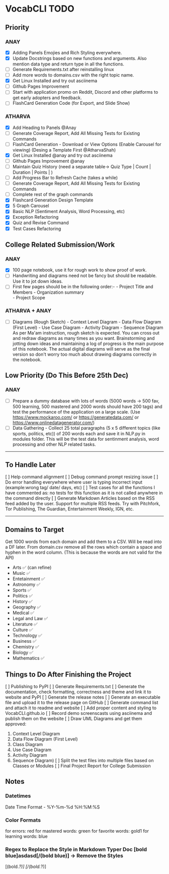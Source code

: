 # VocabCLI TODO

## Priority

### ANAY

- [x]  Adding Panels Emojies and Rich Styling everywhere.
- [x]  Update Docstrings based on new functions and arguments. Also mention data type and return type in all the functions.
- [ ]  Generate Requirements.txt after reinstalling linux
- [ ]  Add more words to domains.csv with the right topic name.
- [x]  Get Linux Installed and try out asciinema
- [ ]  Github Pages Improvement
- [ ]  Start with application promo on Reddit, Discord and other platforms to get early adopters and feedback.
- [ ]  FlashCard Generation Code (for Export, and Slide Show)

### ATHARVA


- [x]  Add Heading to Panels @Anay
- [ ]  Generate Coverage Report, Add All Missing Tests for Existing Commands
- [ ]  FlashCard Generation - Download or View Options (Enable Carousel for viewing) (Desing a Template First @AtharvaShah)
- [x]  Get Linux Installed @anay and try out asciinema
- [ ]  Github Pages Improvement @anay
- [ ]  Maintain Quiz History (need a separate table-> Quiz Type | Count | Duration | Points | )
- [ ]  Add Progress Bar to Refresh Cache (takes a while)
- [ ]  Generate Coverage Report, Add All Missing Tests for Existing Commands
- [ ]  Complete rest of the graph commands
- [x]  Flashcard Generation Design Template
- [x]  5 Graph Carousel
- [x]  Basic NLP (Sentiment Analysis, Word Processing, etc)
- [x]  Exception Refactoring
- [x]  Quiz and Revise Command
- [x]  Test Cases Refactoring

## College Related Submission/Work

### ANAY

- [x] 100 page notebook, use it for rough work to show proof of work.
- [ ] Handwriting and diagrams need not be fancy but should be readable. Use it to jot down ideas.
- [ ] First few pages should be in the following order:-
      -  Project Title and Members
      -  Organization summary  
      -  Project Scope

### ATHARVA + ANAY

- [ ] Diagrams (Rough Sketch)
      -  Context Level Diagram
      -  Data Flow Diagram (First Level)
      -  Use Case Diagram
      -  Activity Diagram
      -  Sequence Diagram
  As per Ma'am instruction, rough sketch is expected. You can cross out and redraw diagrams as many times as you want. Brainstorming and jotting down ideas and maintaining a log of progress is the main purpose of this notebook. The actual digital diagrams will serve as the final version so don't worry too much about drawing diagrams correctly in the notebook.

## Low Priority (Do This Before 25th Dec)

### ANAY

- [ ] Prepare a dummy database with lots of words (5000 words -> 500 fav, 500 learning, 500 mastered and 2000 words should have 200 tags) and test the performance of the application on a large scale.  (Use <https://www.mockaroo.com/> or <https://generatedata.com/> or <https://www.onlinedatagenerator.com/>)
- [ ] Data Gathering - Collect 25 total paragraphs (5 x 5 different topics (like sports, politics, etc)) of 200 words each and save it in NLP.py in modules folder. This will be the test data for sentinment analysis, word processing and other NLP related tasks.

---

## To Handle Later

[ ] Help command alignment
[ ] Debug command prompt resizing issue
[ ] Do error handling everywhere where user is typing incorrect input (example:wrong tag/ date/ days, etc)
[ ] Test cases for all the functions I have commented as: no tests for this function as it is not called anywhere in the command directly
[ ] Generate Markdown Articles based on the RSS feed added by the user. Support for multiple RSS feeds. Try with Pitchfork, Tor Publishing, The Guardian, Entertainment Weekly, IGN, etc.

---

## Domains to Target

Get 1000 words from each domain and add them to a CSV. Will be read into a DF later.
From domain.csv remove all the rows which contain a space and hyphen in the word column. (This is because the words are not valid for the API)

- Arts ✅ (can refine)
- Music ✅
- Entetainment  ✅
- Astronomy ✅
- Sports   ✅
- Politics  ✅
- History    ✅
- Geography ✅
- Medical   ✅
- Legal and Law ✅
- Literature    ✅
- Culture     ✅
- Technology   ✅
- Business    ✅
- Chemistry   ✅
- Biology     ✅
- Mathematics   ✅

## Things to Do After Finishing the Project

[ ] Publishing to PyPI
[ ] Generate Requirements.txt
[ ] Generate the documentation, check formatting, correctness and theme and link it to website and PyPI
[ ] Generate the release notes
[ ] Generate an executable file and upload it to the release page on GitHub
[ ] Generate command list and attach it to readme and website
[ ] Add proper content and styling to VocabCLI.github.io
[ ] Record demo screenscasts using asciinema and publish them on the website
[ ] Draw UML Diagrams and get them approved:

  1. Context Level Diagram
  2. Data Flow Diagram (First Level)
  3. Class Diagram
  4. Use Case Diagram
  5. Activity Diagram
  6. Sequence Diagram)
[ ] Split the test files into multiple files based on Classes or Modules
[ ] Final Project Report for College Submission

## Notes

### Datetimes

Date Time Format -  %Y-%m-%d %H:%M:%S

### Color Formats

for errors: red
for mastered words: green
for favorite words: gold1
for learning words: blue

### Regex to Replace the Style in Markdown Typer Doc [bold blue]asdasd[/(bold blue)] -> Remove the Styles

\[(bold.*?)\]
\[/(bold.*?)\]
